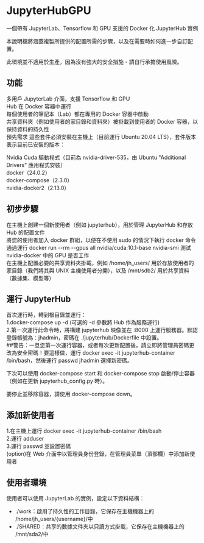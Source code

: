 # JupyterHubGPU
一個帶有 JupyterLab、Tensorflow 和 GPU 支援的 Docker 化 JupyterHub 實例  

本說明檔將涵蓋複製所提供的配置所需的步驟，以及在需要時如何進一步自訂配置。  

此環境並不適用於生產，因為沒有強大的安全措施 - 請自行承擔使用風險。  

## 功能
多用戶 JupyterLab 介面，支援 Tensorflow 和 GPU  
Hub 在 Docker 容器中運行  
每個使用者的筆記本（Lab）都在專用的 Docker 容器中啟動  
共享資料夾（例如使用者的家目錄和資料夾）被掛載到使用者的 Docker 容器，以保持資料的持久性  
預先需求
這些套件必須安裝在主機上（目前運行 Ubuntu 20.04 LTS），套件版本表示目前已安裝的版本：  

Nvidia Cuda 驅動程式（目前為 nvidia-driver-535，由 Ubuntu "Additional Drivers" 應用程式安裝）  
docker（24.0.2）   
docker-compose（2.3.0）    
nvidia-docker2（2.13.0）    

## 初步步驟
在主機上創建一個新使用者（例如 jupyterhub），用於管理 JupyterHub 和存放 Hub 的配置文件  
將您的使用者加入 docker 群組，以便在不使用 sudo 的情況下執行 docker 命令  
通過運行 docker run --rm --gpus all nvidia/cuda:10.1-base nvidia-smi 測試 nvidia-docker 中的 GPU 是否工作  
在主機上配置必要的共享資料夾掛載，例如 /home/jh_users/ 用於存放使用者的家目錄（我們將其與 UNIX 主機使用者分開），以及 /mnt/sdb2/ 用於共享資料（數據集、模型等）  

## 運行 JupyterHub
首次運行時，轉到根目錄並運行：  
1.docker-compose up -d (可選的 -d 參數將 Hub 作為服務運行)  
2.第一次運行此命令時，將構建 jupyterhub 映像並在 <host-ip>:8000 上運行服務器。默認登錄帳號為：jhadmin，密碼在 ./jupyterhub/Dockerfile 中設置。  
##警告：一旦您第一次運行容器，或者每次更新配置後，請立即將管理員密碼更改為安全密碼！要這樣做，運行 docker exec -it jupyterhub-container /bin/bash，然後運行 passwd jhadmin 選擇新密碼。

下次可以使用 docker-compose start 和 docker-compose stop 啟動/停止容器（例如在更新 jupyterhub_config.py 時）。

要停止並移除容器，請使用 docker-compose down。

## 添加新使用者
1.在主機上運行 docker exec -it jupyterhub-container /bin/bash  
2.運行 adduser <username>  
3.運行 passwd <username> 並設置密碼  
(option)在 Web 介面中以管理員身份登錄，在管理員菜單（頂部欄）中添加新使用者 <username>  


## 使用者環境
使用者可以使用 JupyterLab 的實例，設定以下資料結構：  

- ./work：啟用了持久性的工作目錄，它保存在主機機器上的 /home/jh_users/{username}/中  
- ./SHARED：共享的數據文件夾以只讀方式掛載，它保存在主機機器上的 /mnt/sda2/中  

